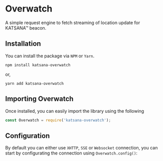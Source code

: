 Overwatch
=====

A simple request engine to fetch streaming of location update for KATSANA™ beacon.

## Installation

You can install the package via `NPM` or `Yarn`.

    npm install katsana-overwatch

or,

    yarn add katsana-overwatch

## Importing Overwatch

Once installed, you can easily import the library using the following

```javascript
const Overwatch = require('katsana-overwatch');
```

## Configuration

By default you can either use `XHTTP`, `SSE` or `Websocket` connection, you can start by configurating the connection using `Overwatch.config()`:

